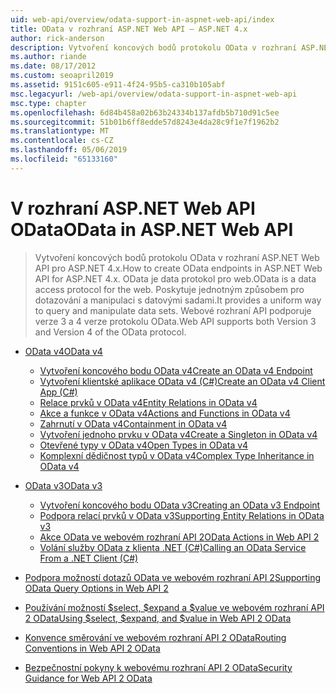 ```yaml
---
uid: web-api/overview/odata-support-in-aspnet-web-api/index
title: OData v rozhraní ASP.NET Web API – ASP.NET 4.x
author: rick-anderson
description: Vytvoření koncových bodů protokolu OData v rozhraní ASP.NET Web API pro ASP.NET 4.x
ms.author: riande
ms.date: 08/17/2012
ms.custom: seoapril2019
ms.assetid: 9151c605-e911-4f24-95b5-ca310b105abf
msc.legacyurl: /web-api/overview/odata-support-in-aspnet-web-api
msc.type: chapter
ms.openlocfilehash: 6d84b458a02b63b24334b137afdb5b710d91c5ee
ms.sourcegitcommit: 51b01b6ff8edde57d8243e4da28c9f1e7f1962b2
ms.translationtype: MT
ms.contentlocale: cs-CZ
ms.lasthandoff: 05/06/2019
ms.locfileid: "65133160"
---
```

# <a name="odata-in-aspnet-web-api"></a><span data-ttu-id="2570c-103">V rozhraní ASP.NET Web API OData</span><span class="sxs-lookup"><span data-stu-id="2570c-103">OData in ASP.NET Web API</span></span>

> <span data-ttu-id="2570c-104">Vytvoření koncových bodů protokolu OData v rozhraní ASP.NET Web API pro ASP.NET 4.x.</span><span class="sxs-lookup"><span data-stu-id="2570c-104">How to create OData endpoints in ASP.NET Web API for ASP.NET 4.x.</span></span> <span data-ttu-id="2570c-105">OData je data protokol pro web.</span><span class="sxs-lookup"><span data-stu-id="2570c-105">OData is a data access protocol for the web.</span></span> <span data-ttu-id="2570c-106">Poskytuje jednotným způsobem pro dotazování a manipulaci s datovými sadami.</span><span class="sxs-lookup"><span data-stu-id="2570c-106">It provides a uniform way to query and manipulate data sets.</span></span> <span data-ttu-id="2570c-107">Webové rozhraní API podporuje verze 3 a 4 verze protokolu OData.</span><span class="sxs-lookup"><span data-stu-id="2570c-107">Web API supports both Version 3 and Version 4 of the OData protocol.</span></span>

- [<span data-ttu-id="2570c-108">OData v4</span><span class="sxs-lookup"><span data-stu-id="2570c-108">OData v4</span></span>](odata-v4/index.md)

    - [<span data-ttu-id="2570c-109">Vytvoření koncového bodu OData v4</span><span class="sxs-lookup"><span data-stu-id="2570c-109">Create an OData v4 Endpoint</span></span>](odata-v4/create-an-odata-v4-endpoint.md)
    - [<span data-ttu-id="2570c-110">Vytvoření klientské aplikace OData v4 (C#)</span><span class="sxs-lookup"><span data-stu-id="2570c-110">Create an OData v4 Client App (C#)</span></span>](odata-v4/create-an-odata-v4-client-app.md)
    - [<span data-ttu-id="2570c-111">Relace prvků v OData v4</span><span class="sxs-lookup"><span data-stu-id="2570c-111">Entity Relations in OData v4</span></span>](odata-v4/entity-relations-in-odata-v4.md)
    - [<span data-ttu-id="2570c-112">Akce a funkce v OData v4</span><span class="sxs-lookup"><span data-stu-id="2570c-112">Actions and Functions in OData v4</span></span>](odata-v4/odata-actions-and-functions.md)
    - [<span data-ttu-id="2570c-113">Zahrnutí v OData v4</span><span class="sxs-lookup"><span data-stu-id="2570c-113">Containment in OData v4</span></span>](odata-v4/odata-containment-in-web-api-22.md)
    - [<span data-ttu-id="2570c-114">Vytvoření jednoho prvku v OData v4</span><span class="sxs-lookup"><span data-stu-id="2570c-114">Create a Singleton in OData v4</span></span>](odata-v4/using-a-singleton-in-an-odata-endpoint-in-web-api-22.md)
    - [<span data-ttu-id="2570c-115">Otevřené typy v OData v4</span><span class="sxs-lookup"><span data-stu-id="2570c-115">Open Types in OData v4</span></span>](odata-v4/use-open-types-in-odata-v4.md)
    - [<span data-ttu-id="2570c-116">Komplexní dědičnost typů v OData v4</span><span class="sxs-lookup"><span data-stu-id="2570c-116">Complex Type Inheritance in OData v4</span></span>](odata-v4/complex-type-inheritance-in-odata-v4.md)
- [<span data-ttu-id="2570c-117">OData v3</span><span class="sxs-lookup"><span data-stu-id="2570c-117">OData v3</span></span>](odata-v3/index.md)

    - [<span data-ttu-id="2570c-118">Vytvoření koncového bodu OData v3</span><span class="sxs-lookup"><span data-stu-id="2570c-118">Creating an OData v3 Endpoint</span></span>](odata-v3/creating-an-odata-endpoint.md)
    - [<span data-ttu-id="2570c-119">Podpora relací prvků v OData v3</span><span class="sxs-lookup"><span data-stu-id="2570c-119">Supporting Entity Relations in OData v3</span></span>](odata-v3/working-with-entity-relations.md)
    - [<span data-ttu-id="2570c-120">Akce OData ve webovém rozhraní API 2</span><span class="sxs-lookup"><span data-stu-id="2570c-120">OData Actions in Web API 2</span></span>](odata-v3/odata-actions.md)
    - [<span data-ttu-id="2570c-121">Volání služby OData z klienta .NET (C#)</span><span class="sxs-lookup"><span data-stu-id="2570c-121">Calling an OData Service From a .NET Client (C#)</span></span>](odata-v3/calling-an-odata-service-from-a-net-client.md)
- [<span data-ttu-id="2570c-122">Podpora možností dotazů OData ve webovém rozhraní API 2</span><span class="sxs-lookup"><span data-stu-id="2570c-122">Supporting OData Query Options in Web API 2</span></span>](supporting-odata-query-options.md)
- [<span data-ttu-id="2570c-123">Používání možností $select, $expand a $value ve webovém rozhraní API 2 OData</span><span class="sxs-lookup"><span data-stu-id="2570c-123">Using $select, $expand, and $value in Web API 2 OData</span></span>](using-select-expand-and-value.md)
- [<span data-ttu-id="2570c-124">Konvence směrování ve webovém rozhraní API 2 OData</span><span class="sxs-lookup"><span data-stu-id="2570c-124">Routing Conventions in Web API 2 OData</span></span>](odata-routing-conventions.md)
- [<span data-ttu-id="2570c-125">Bezpečnostní pokyny k webovému rozhraní API 2 OData</span><span class="sxs-lookup"><span data-stu-id="2570c-125">Security Guidance for Web API 2 OData</span></span>](odata-security-guidance.md)
